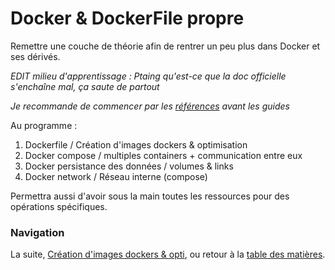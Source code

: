 # Docker & DockerFile propre

Remettre une couche de théorie afin de rentrer un peu plus dans Docker et ses dérivés.

*EDIT milieu d'apprentissage : Ptaing qu'est-ce que la doc officielle s'enchaîne mal, ça saute de partout*

*Je recommande de commencer par les [références](https://docs.docker.com/reference/) avant les guides*

Au programme : 

1. Dockerfile / Création d'images dockers & optimisation
2. Docker compose / multiples containers + communication entre eux
3. Docker persistance des données / volumes & links
4. Docker network / Réseau interne (compose)

Permettra aussi d'avoir sous la main toutes les ressources pour des opérations spécifiques.


### Navigation

La suite, [Création d'images dockers & opti](/docs/05a-Dockerfile.md), ou retour à la [table des matières](https://github.com/youpiwaza/notes-serveur).